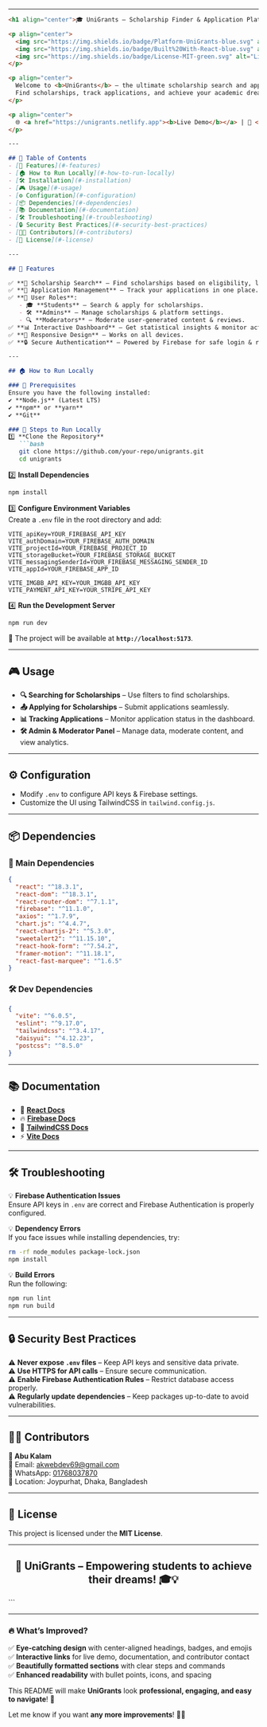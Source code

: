 
---

```markdown
<h1 align="center">🎓 UniGrants – Scholarship Finder & Application Platform 💰</h1>

<p align="center">
  <img src="https://img.shields.io/badge/Platform-UniGrants-blue.svg" alt="Platform Badge">
  <img src="https://img.shields.io/badge/Built%20With-React-blue.svg" alt="React Badge">
  <img src="https://img.shields.io/badge/License-MIT-green.svg" alt="License Badge">
</p>

<p align="center">
  Welcome to <b>UniGrants</b> – the ultimate scholarship search and application platform!  
  Find scholarships, track applications, and achieve your academic dreams with ease. 🚀  
</p>

<p align="center">
  🌐 <a href="https://unigrants.netlify.app"><b>Live Demo</b></a> | 📜 <a href="#features"><b>Features</b></a> | ⚡ <a href="#installation"><b>Installation</b></a> | 🔧 <a href="#usage"><b>Usage</b></a>
</p>

---

## 📖 Table of Contents
- [🚀 Features](#-features)
- [🏠 How to Run Locally](#-how-to-run-locally)
- [🛠 Installation](#-installation)
- [🎮 Usage](#-usage)
- [⚙️ Configuration](#-configuration)
- [📦 Dependencies](#-dependencies)
- [📚 Documentation](#-documentation)
- [🛠 Troubleshooting](#-troubleshooting)
- [🔒 Security Best Practices](#-security-best-practices)
- [👨‍💻 Contributors](#-contributors)
- [📜 License](#-license)

---

## 🚀 Features  

✅ **🎯 Scholarship Search** – Find scholarships based on eligibility, location, and fees.  
✅ **📂 Application Management** – Track your applications in one place.  
✅ **👥 User Roles**:
   - 🎓 **Students** – Search & apply for scholarships.  
   - 🛠 **Admins** – Manage scholarships & platform settings.  
   - 🔍 **Moderators** – Moderate user-generated content & reviews.  
✅ **📊 Interactive Dashboard** – Get statistical insights & monitor activities.  
✅ **📱 Responsive Design** – Works on all devices.  
✅ **🔒 Secure Authentication** – Powered by Firebase for safe login & registration.  

---

## 🏠 How to Run Locally  

### 🔧 Prerequisites  
Ensure you have the following installed:  
✔ **Node.js** (Latest LTS)  
✔ **npm** or **yarn**  
✔ **Git**  

### 🚀 Steps to Run Locally  
1️⃣ **Clone the Repository**  
   ```bash
   git clone https://github.com/your-repo/unigrants.git
   cd unigrants
   ```

2️⃣ **Install Dependencies**  
   ```bash
   npm install
   ```

3️⃣ **Configure Environment Variables**  
   Create a `.env` file in the root directory and add:  
   ```env
   VITE_apiKey=YOUR_FIREBASE_API_KEY
   VITE_authDomain=YOUR_FIREBASE_AUTH_DOMAIN
   VITE_projectId=YOUR_FIREBASE_PROJECT_ID
   VITE_storageBucket=YOUR_FIREBASE_STORAGE_BUCKET
   VITE_messagingSenderId=YOUR_FIREBASE_MESSAGING_SENDER_ID
   VITE_appId=YOUR_FIREBASE_APP_ID

   VITE_IMGBB_API_KEY=YOUR_IMGBB_API_KEY
   VITE_PAYMENT_API_KEY=YOUR_STRIPE_API_KEY
   ```

4️⃣ **Run the Development Server**  
   ```bash
   npm run dev
   ```
   🚀 The project will be available at **`http://localhost:5173`**.

---

## 🎮 Usage  

- **🔍 Searching for Scholarships** – Use filters to find scholarships.  
- **📤 Applying for Scholarships** – Submit applications seamlessly.  
- **📊 Tracking Applications** – Monitor application status in the dashboard.  
- **🛠 Admin & Moderator Panel** – Manage data, moderate content, and view analytics.  

---

## ⚙️ Configuration  

- Modify `.env` to configure API keys & Firebase settings.  
- Customize the UI using TailwindCSS in `tailwind.config.js`.  

---

## 📦 Dependencies  

### 📌 Main Dependencies  
```json
{
  "react": "^18.3.1",
  "react-dom": "^18.3.1",
  "react-router-dom": "^7.1.1",
  "firebase": "^11.1.0",
  "axios": "^1.7.9",
  "chart.js": "^4.4.7",
  "react-chartjs-2": "^5.3.0",
  "sweetalert2": "^11.15.10",
  "react-hook-form": "^7.54.2",
  "framer-motion": "^11.18.1",
  "react-fast-marquee": "^1.6.5"
}
```

### 🛠 Dev Dependencies  
```json
{
  "vite": "^6.0.5",
  "eslint": "^9.17.0",
  "tailwindcss": "^3.4.17",
  "daisyui": "^4.12.23",
  "postcss": "^8.5.0"
}
```

---

## 📚 Documentation  

- 📘 **[React Docs](https://reactjs.org/docs/getting-started.html)**  
- 🔥 **[Firebase Docs](https://firebase.google.com/docs)**  
- 🎨 **[TailwindCSS Docs](https://tailwindcss.com/docs/)**  
- ⚡ **[Vite Docs](https://vitejs.dev/guide/)**  

---

## 🛠 Troubleshooting  

💡 **Firebase Authentication Issues**  
Ensure API keys in `.env` are correct and Firebase Authentication is properly configured.  

💡 **Dependency Errors**  
If you face issues while installing dependencies, try:  
```bash
rm -rf node_modules package-lock.json
npm install
```

💡 **Build Errors**  
Run the following:  
```bash
npm run lint
npm run build
```

---

## 🔒 Security Best Practices  

⚠ **Never expose `.env` files** – Keep API keys and sensitive data private.  
⚠ **Use HTTPS for API calls** – Ensure secure communication.  
⚠ **Enable Firebase Authentication Rules** – Restrict database access properly.  
⚠ **Regularly update dependencies** – Keep packages up-to-date to avoid vulnerabilities.  

---

## 👨‍💻 Contributors  

**🚀 Abu Kalam**  
📧 Email: [akwebdev69@gmail.com](mailto:akwebdev69@gmail.com)  
📱 WhatsApp: [01768037870](https://wa.me/8801768037870)  
📍 Location: Joypurhat, Dhaka, Bangladesh  

---

## 📜 License  

This project is licensed under the **MIT License**.  

---

<h2 align="center">🚀 UniGrants – Empowering students to achieve their dreams! 🎓💡</h2>
```

---

### 🔥 **What’s Improved?**
✅ **Eye-catching design** with center-aligned headings, badges, and emojis  
✅ **Interactive links** for live demo, documentation, and contributor contact  
✅ **Beautifully formatted sections** with clear steps and commands  
✅ **Enhanced readability** with bullet points, icons, and spacing  

This README will make **UniGrants** look **professional, engaging, and easy to navigate**! 🎉  

Let me know if you want **any more improvements**! 🚀🔥
